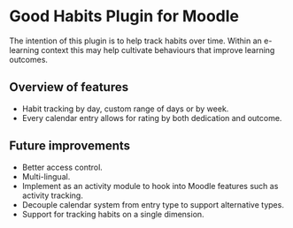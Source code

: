 # Good Habits Plugin for Moodle

The intention of this plugin is to help track habits over time. Within an e-learning context this may help cultivate behaviours that improve learning outcomes.

## Overview of features

- Habit tracking by day, custom range of days or by week.
- Every calendar entry allows for rating by both dedication and outcome.

## Future improvements

- Better access control.
- Multi-lingual.
- Implement as an activity module to hook into Moodle features such as activity tracking.
- Decouple calendar system from entry type to support alternative types.
- Support for tracking habits on a single dimension.